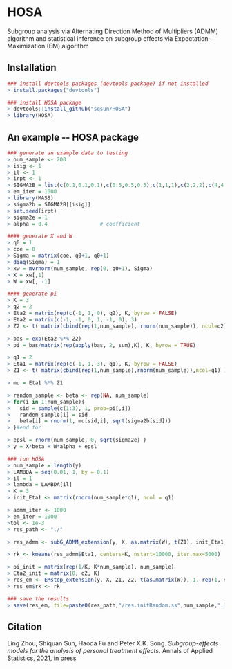 # HOSA
Subgroup analysis via Alternating Direction Method of Multipliers (ADMM) algorithm and statistical inference on subgroup effects via Expectation-Maximization (EM) algorithm

## Installation
```R
### install devtools packages (devtools package) if not installed
> install.packages("devtools")

### install HOSA package
> devtools::install_github("sqsun/HOSA")
> library(HOSA)
```

## An example -- HOSA package
```R
### generate an example data to testing
> num_sample <- 200
> isig <- 1
> il <- 1
> irpt <- 1
> SIGMA2B = list(c(0.1,0.1,0.1),c(0.5,0.5,0.5),c(1,1,1),c(2,2,2),c(4,4,4))
> em_iter = 1000
> library(MASS)
> sigma2b = SIGMA2B[[isig]]
> set.seed(irpt)
> sigma2e = 1
> alpha = 0.4                 # coefficient

#### generate X and W
> q0 = 1
> coe = 0
> Sigma = matrix(coe, q0+1, q0+1)
> diag(Sigma) = 1
> xw = mvrnorm(num_sample, rep(0, q0+1), Sigma)
> X = xw[,1]
> W = xw[, -1]

#### generate pi
> K = 3
> q2 = 2
> Eta2 = matrix(rep(c(-1, 1, 0), q2), K, byrow = FALSE)
> Eta2 = matrix(c(-1, -1, 0, 1, -1, 0), 3)
> Z2 <- t( matrix(cbind(rep(1,num_sample), rnorm(num_sample)), ncol=q2) )

> bas = exp(Eta2 %*% Z2)
> pi = bas/matrix(rep(apply(bas, 2, sum),K), K, byrow = TRUE)

> q1 = 2
> Eta1 = matrix(rep(c(-1, 1, 3), q1), K, byrow = FALSE)
> Z1 <- t( matrix(cbind(rep(1,num_sample),rnorm(num_sample)),ncol=q1) )

> mu = Eta1 %*% Z1

> random_sample <- beta <- rep(NA, num_sample)
> for(i in 1:num_sample){
>   sid = sample(c(1:3), 1, prob=pi[,i])
>   random_sample[i] = sid
>   beta[i] = rnorm(1, mu[sid,i], sqrt(sigma2b[sid])) 
> }#end for

> epsl = rnorm(num_sample, 0, sqrt(sigma2e) )
> y = X*beta + W*alpha + epsl

### run HOSA
> num_sample = length(y)
> LAMBDA = seq(0.01, 1, by = 0.1)
> il = 1
> lambda = LAMBDA[il]
> K = 3
> init_Eta1 <- matrix(rnorm(num_sample*q1), ncol = q1)

> admm_iter <- 1000
> em_iter = 1000
>tol <- 1e-3
> res_path <- "./"

> res_admm <- subG_ADMM_extension(y, X, as.matrix(W), t(Z1), init_Eta1, lambda, admm_iter, tol)

> rk <- kmeans(res_admm$Eta1, centers=K, nstart=10000, iter.max=5000)

> pi_init = matrix(rep(1/K, K*num_sample), num_sample)
> Eta2_init = matrix(0, q2, K)
> res_em <- EMstep_extension(y, X, Z1, Z2, t(as.matrix(W)), 1, rep(1, K), pi_init, t(rk$centers), Eta2_init, res_admm$alpha, em_iter)
> res_em$rk <- rk

### save the results
> save(res_em, file=paste0(res_path,"/res.initRandom.ss",num_sample,".lambda",lambda,".RData") )

```
## Citation
Ling Zhou, Shiquan Sun, Haoda Fu and Peter X.K. Song. *Subgroup-effects models for the analysis of personal treatment effects*. Annals of Applied Statistics, 2021, in press 
